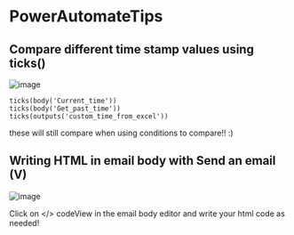 # PowerAutomateTips

## Compare different time stamp values using ticks()
![image](https://user-images.githubusercontent.com/3292835/136670955-fe429eae-50c5-4a2a-a5d7-194e2a0901f4.png)
````
ticks(body('Current_time'))
ticks(body('Get_past_time'))
ticks(outputs('custom_time_from_excel'))
````
these will still compare when using conditions to compare!! :)

## Writing HTML in email body with Send an email (V)
![image](https://user-images.githubusercontent.com/3292835/136673140-befaa293-ada5-4255-bf07-43220c888e7e.png)

Click on </> codeView in the email body editor and write your html code as needed!
